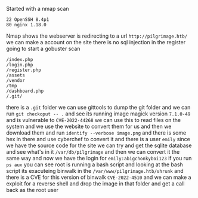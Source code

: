 Started with a nmap scan
```
22 OpenSSH 8.4p1
80 nginx 1.18.0
```
Nmap shows the webserver is redirecting to a url `http://pilgrimage.htb/` we can make a account on the site there is no sql injection in the register going to start a gobuster scan
```
/index.php
/login.php
/register.php
/assets
/vendor
/tmp
/dashboard.php
/.git/
```
there is a `.git` folder we can use gittools to dump the git folder and we can run `git checkoput -- .` and see its running image magick version `7.1.0-49` and is vulnerable to `CVE-2022-44268` we can use this to read files on the system and we use the website to convert them for us and then we download them and run `identify --verbose image.png` and there is some hex in there and use cyberchef to convert it and there is a user `emily` since we have the source code for the site we can try and get the sqlite database and see what's in it `/var/db/pilgrimage` and then we can convert it the same way and now we have the login for `emily:abigchonkyboi123` if you run `ps aux` you can see root is running  a bash script and looking at the bash script its exacuteing binwalk in the `/var/www/pilgrimage.htb/shrunk` and there is a CVE for this version of binwalk `CVE-2022-4510` and we can make a exploit for a reverse shell and drop the image in that folder and get a call back as the root user 